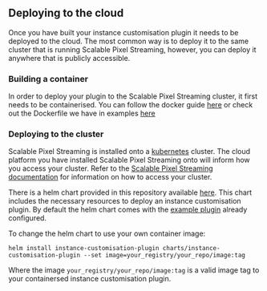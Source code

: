 ## Deploying to the cloud

Once you have built your instance customisation plugin it needs to be deployed to the cloud. The most common way is to deploy it to the same cluster that is running Scalable Pixel Streaming, however, you can deploy it anywhere that is publicly accessible.

### Building a container 

In order to deploy your plugin to the Scalable Pixel Streaming cluster, it first needs to be containerised. You can follow the docker guide [here](https://docs.docker.com/language/golang/build-images/) or check out the Dockerfile we have in examples [here](examples/golang/instance-customisation-plugin)

### Deploying to the cluster

Scalable Pixel Streaming is installed onto a [kubernetes](https://kubernetes.io/) cluster. The cloud platform you have installed Scalable Pixel Streaming onto will inform how you access your cluster. Refer to the [Scalable Pixel Streaming documentation](http://docs.beta.scalablestreaming.io/) for information on how to access your cluster.

There is a helm chart provided in this repository available [here](charts/instance-customisation-plugin). This chart includes the necessary resources to deploy an instance customisation plugin. By default the helm chart comes with the [example plugin](examples/golang/instance-customisation-plugin) already configured.

To change the helm chart to use your own container image:

```
helm install instance-customisation-plugin charts/instance-customisation-plugin --set image=your_registry/your_repo/image:tag
```

Where the image `your_registry/your_repo/image:tag` is a valid image tag to your containersed instance customisation plugin.